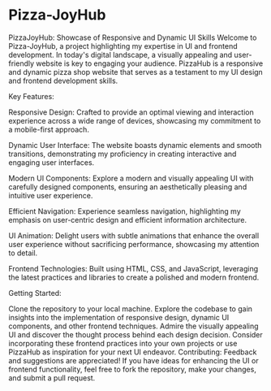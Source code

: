 # Pizza-JoyHub
PizzaJoyHub: Showcase of Responsive and Dynamic UI Skills  Welcome to Pizza-JoyHub, a project highlighting my expertise in UI and frontend development. 
 In today's digital landscape, a visually appealing and user-friendly website is key to engaging your audience. PizzaHub is a responsive and dynamic pizza shop website that serves as a testament to my UI design and frontend development skills.

Key Features:

Responsive Design: Crafted to provide an optimal viewing and interaction experience across a wide range of devices, showcasing my commitment to a mobile-first approach.

Dynamic User Interface: The website boasts dynamic elements and smooth transitions, demonstrating my proficiency in creating interactive and engaging user interfaces.

Modern UI Components: Explore a modern and visually appealing UI with carefully designed components, ensuring an aesthetically pleasing and intuitive user experience.

Efficient Navigation: Experience seamless navigation, highlighting my emphasis on user-centric design and efficient information architecture.

UI Animation: Delight users with subtle animations that enhance the overall user experience without sacrificing performance, showcasing my attention to detail.

Frontend Technologies: Built using HTML, CSS, and JavaScript, leveraging the latest practices and libraries to create a polished and modern frontend.


Getting Started:

Clone the repository to your local machine.
Explore the codebase to gain insights into the implementation of responsive design, dynamic UI components, and other frontend techniques.
Admire the visually appealing UI and discover the thought process behind each design decision.
Consider incorporating these frontend practices into your own projects or use PizzaHub as inspiration for your next UI endeavor.
Contributing:
Feedback and suggestions are appreciated! If you have ideas for enhancing the UI or frontend functionality, feel free to fork the repository, make your changes, and submit a pull request.
